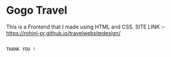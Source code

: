 # Gogo Travel
This is a Frontend that I made using HTML and CSS.
SITE LINK :- https://rohini-pr.github.io/travelwebsitedesign/


                                                                          THANK YOU !
